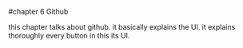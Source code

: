 #chapter 6 Github

this chapter talks about github. it basically explains the UI. it explains thoroughly every button in this its UI.